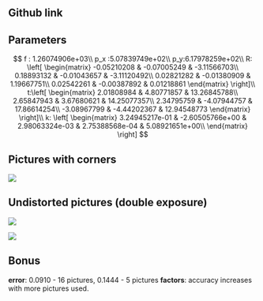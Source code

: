 ## Github link

## Parameters

$$
f : 1.26074906e+03\\
p_x :5.07839749e+02\\
p_y:6.17978259e+02\\
R:
\left[
\begin{matrix}
-0.05210208 & -0.07005249 & -3.11566703\\
0.18893132 & -0.01043657 & -3.11120492\\
0.02821282 & -0.01380909 & 1.19667751\\
0.02542261 & -0.00387892 & 0.01218861
\end{matrix}
\right]\\
t:\left[
\begin{matrix}
2.01808984 & 4.80771857 & 13.26845788\\
2.65847943 & 3.67680621 & 14.25077357\\
2.34795759 & -4.07944757 & 17.86614254\\
-3.08967799 & -4.44202367 & 12.94548773
\end{matrix}
\right]\\
k: \left[
\begin{matrix}
 3.24945217e-01 & -2.60505766e+00 &  2.98063324e-03 & 2.75388568e-04 & 5.08921651e+00\\
\end{matrix}
\right]
$$

## Pictures with corners

![](https://ws4.sinaimg.cn/large/006tKfTcly1g1643p95qmj30qo0zk11z.jpg)

## Undistorted pictures (double exposure)

![](https://ws2.sinaimg.cn/large/006tKfTcly1g16447ssqyj30u0140npe.jpg)

![](https://ws2.sinaimg.cn/large/006tKfTcly1g1644ayxv9j30u0140u0y.jpg)

## Bonus

**error**: 0.0910 - 16 pictures, 0.1444 - 5 pictures
**factors**: accuracy increases with more pictures used.

